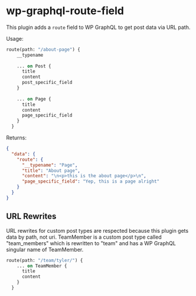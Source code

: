 # wp-graphql-route-field

This plugin adds a `route` field to WP GraphQL to get post data via URL path.

Usage:

```graphql
route(path: "/about-page") {
    __typename
    
    ... on Post {
      title
      content
      post_specific_field
    }
    
    ... on Page {
      title
      content
      page_specific_field
    }
  } 
```

Returns:

```json
{
  "data": {
    "route": {
      "__typename": "Page",
      "title": "About page",
      "content": "\n<p>this is the about page</p>\n",
      "page_specific_field": "Yep, this is a page alright"
    }
  }
}
```

## URL Rewrites

URL rewrites for custom post types are respected because this plugin gets data by path, not uri.
TeamMember is a custom post type called "team_members" which is rewritten to "team" and has a WP GraphQL singular name of TeamMember.
```graphql
route(path: "/team/tyler/") {
    ... on TeamMember {
      title
      content
    }
  }
```
